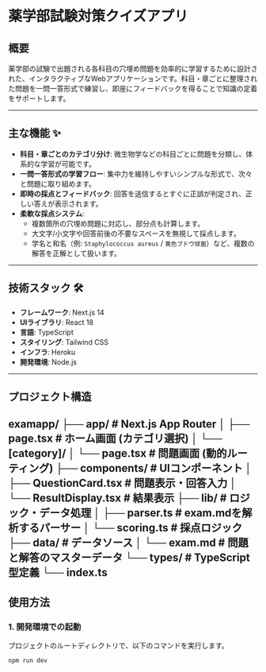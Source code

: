 # 薬学部試験対策クイズアプリ

## 概要

薬学部の試験で出題される各科目の穴埋め問題を効率的に学習するために設計された、インタラクティブなWebアプリケーションです。科目・章ごとに整理された問題を一問一答形式で練習し、即座にフィードバックを得ることで知識の定着をサポートします。

---

## 主な機能 ✨

* **科目・章ごとのカテゴリ分け**: 微生物学などの科目ごとに問題を分類し、体系的な学習が可能です。
* **一問一答形式の学習フロー**: 集中力を維持しやすいシンプルな形式で、次々と問題に取り組めます。
* **即時の採点とフィードバック**: 回答を送信するとすぐに正誤が判定され、正しい答えが表示されます。
* **柔軟な採点システム**:
    * 複数箇所の穴埋め問題に対応し、部分点も計算します。
    * 大文字/小文字や回答前後の不要なスペースを無視して採点します。
    * 学名と和名（例: `Staphylococcus aureus` / `黄色ブドウ球菌`）など、複数の解答を正解として扱います。

---

## 技術スタック 🛠️

* **フレームワーク**: Next.js 14
* **UIライブラリ**: React 18
* **言語**: TypeScript
* **スタイリング**: Tailwind CSS
* **インフラ**: Heroku
* **開発環境**: Node.js

---

## プロジェクト構造
examapp/
├── app/                  # Next.js App Router
│   ├── page.tsx          # ホーム画面 (カテゴリ選択)
│   └── [category]/
│       └── page.tsx      # 問題画面 (動的ルーティング)
├── components/           # UIコンポーネント
│   ├── QuestionCard.tsx  # 問題表示・回答入力
│   └── ResultDisplay.tsx   # 結果表示
├── lib/                  # ロジック・データ処理
│   ├── parser.ts         # exam.mdを解析するパーサー
│   └── scoring.ts        # 採点ロジック
├── data/                 # データソース
│   └── exam.md           # 問題と解答のマスターデータ
└── types/                # TypeScript型定義
└── index.ts
---

## 使用方法

### 1. 開発環境での起動

プロジェクトのルートディレクトリで、以下のコマンドを実行します。

```bash
npm run dev